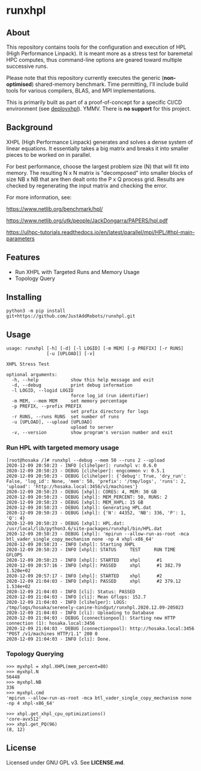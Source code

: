 # runxhpl


## About

This repository contains tools for the configuration and execution of HPL (High 
Performance Linpack). It is meant more as a stress test for baremetal HPC computes, 
thus command-line options are geared toward multiple successive runs.

Please note that this repository currently executes the generic (**non-optimised**)
shared-memory benchmark.  Time permitting, I'll include build tools for various 
compilers, BLAS, and MPI implementations.

This is primarily built as part of a proof-of-concept for a specific CI/CD environment
(see [deployxhpl](https://github.com/JustAddRobots/deployxhpl)). YMMV. There is 
**no support** for this project.


## Background

XHPL (High Performance Linpack) generates and solves a dense system of linear 
equations. It essentially takes a big matrix and breaks it into smaller pieces to 
be worked on in parallel.
    
For best performance, choose the largest problem size (N) that will fit into memory. 
The resulting N x N matrix is "decomposed" into smaller blocks of size NB x NB that 
are then dealt onto the P x Q process grid. Results are checked by regenerating the 
input matrix and checking the error.

For more information, see:

https://www.netlib.org/benchmark/hpl/

https://www.netlib.org/utk/people/JackDongarra/PAPERS/hpl.pdf

https://ulhpc-tutorials.readthedocs.io/en/latest/parallel/mpi/HPL/#hpl-main-parameters


## Features

* Run XHPL with Targeted Runs and Memory Usage
* Topology Query


## Installing

```
python3 -m pip install git+https://github.com/JustAddRobots/runxhpl.git
```

## Usage

```
usage: runxhpl [-h] [-d] [-l LOGID] [-m MEM] [-p PREFIX] [-r RUNS]
               [-u [UPLOAD]] [-v]

XHPL Stress Test

optional arguments:
  -h, --help            show this help message and exit
  -d, --debug           print debug information
  -l LOGID, --logid LOGID
                        force log_id (run identifier)
  -m MEM, --mem MEM     set memory percentage
  -p PREFIX, --prefix PREFIX
                        set prefix directory for logs
  -r RUNS, --runs RUNS  set number of runs
  -u [UPLOAD], --upload [UPLOAD]
                        upload to server
  -v, --version         show program's version number and exit

```


### Run HPL with targeted memory usage 

```
[root@hosaka /]# runxhpl --debug --mem 50 --runs 2 --upload
2020-12-09 20:50:23 - INFO [clihelper]: runxhpl v: 0.6.0
2020-12-09 20:50:23 - DEBUG [clihelper]: engcommon v: 0.5.1
2020-12-09 20:50:23 - DEBUG [clihelper]: {'debug': True, 'dry_run': False, 'log_id': None, 'mem': 50, 'prefix': '/tmp/logs', 'runs': 2, 'upload': 'http://hosaka.local:3456/v1/machines'}
2020-12-09 20:50:23 - DEBUG [xhpl]: CORES: 4, MEM: 30 GB
2020-12-09 20:50:23 - DEBUG [xhpl]: MEM_PERCENT: 50, RUNS: 2
2020-12-09 20:50:23 - DEBUG [xhpl]: MEM_XHPL: 15 GB
2020-12-09 20:50:23 - DEBUG [xhpl]: Generating HPL.dat
2020-12-09 20:50:23 - DEBUG [xhpl]: {'N': 44352, 'NB': 336, 'P': 1, 'Q': 4}
2020-12-09 20:50:23 - DEBUG [xhpl]: HPL.dat: /usr/local/lib/python3.6/site-packages/runxhpl/bin/HPL.dat
2020-12-09 20:50:23 - DEBUG [xhpl]: 'mpirun --allow-run-as-root -mca btl_vader_single_copy_mechanism none -np 4 xhpl-x86_64'
2020-12-09 20:50:23 - INFO [xhpl]: Starting XHPL
2020-12-09 20:50:23 - INFO [xhpl]: STATUS     TEST     RUN TIME      GFLOPS
2020-12-09 20:50:23 - INFO [xhpl]: STARTED    xhpl      #1
2020-12-09 20:57:16 - INFO [xhpl]: PASSED     xhpl      #1 382.79    1.520e+02
2020-12-09 20:57:17 - INFO [xhpl]: STARTED    xhpl      #2
2020-12-09 21:04:03 - INFO [xhpl]: PASSED     xhpl      #2 379.12    1.534e+02
2020-12-09 21:04:03 - INFO [cli]: Status: PASSED
2020-12-09 21:04:03 - INFO [cli]: Mean Gflops: 152.7
2020-12-09 21:04:03 - INFO [clihelper]: LOGS: /tmp/logs/hosaka/serenely-canine-hindgut/runxhpl.2020.12.09-205023
2020-12-09 21:04:03 - INFO [cli]: Uploading to Database
2020-12-09 21:04:03 - DEBUG [connectionpool]: Starting new HTTP connection (1): hosaka.local:3456
2020-12-09 21:04:03 - DEBUG [connectionpool]: http://hosaka.local:3456 "POST /v1/machines HTTP/1.1" 200 0
2020-12-09 21:04:03 - INFO [cli]: Done.
``` 


### Topology Querying 

```
>>> myxhpl = xhpl.XHPL(mem_percent=80)
>>> myxhpl.N
56448
>>> myxhpl.NB
336
>>> myxhpl.cmd
'mpirun --allow-run-as-root -mca btl_vader_single_copy_mechanism none -np 4 xhpl-x86_64'
```

```
>>> xhpl.get_xhpl_cpu_optimizations()
'core-avx512'
>>> xhpl.get_PQ(96)
(8, 12)
```


## License

Licensed under GNU GPL v3. See **LICENSE.md**.
